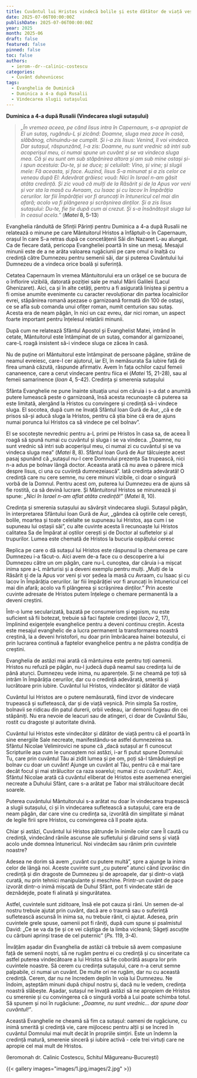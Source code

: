 ```yaml
---
title: Cuvântul lui Hristos vindecă bolile și este dătător de viață veșnică
date: 2025-07-06T00:00:00Z
publishDate: 2025-07-06T00:00:00Z
year: 2025
month: 2025-06
draft: false
featured: false
pinned: false
toc: false
authors:
  - ierom--dr--calinic-costescu
categories:
  - Cuvânt duhovnicesc
tags:
  - Evanghelia de Duminică
  - Duminica a 4-a după Rusalii 
  - Vindecarea slugii sutașului 
---
```

**Duminica a 4-a după Rusalii (Vindecarea slugii sutașului)**

> _„În vremea aceea, pe când Iisus intra în Capernaum, s-a apropiat de El un sutaș, rugându-L și zicând: Doamne, sluga mea zace în casă, slăbănog, chinuindu-se cumplit. Și i-a zis Iisus: Venind, îl voi vindeca. Dar sutașul, răspunzând, I-a zis: Doamne, nu sunt vrednic să intri sub acoperișul meu, ci numai spune un cuvânt și se va vindeca sluga mea. Că și eu sunt om sub stăpânirea altora și am sub mine ostași și-i spun acestuia: Du-te, și se duce; și celuilalt: Vino, și vine; și slugii mele: Fă aceasta, și face. Auzind, Iisus S-a minunat și a zis celor ce veneau după El: Adevărat grăiesc vouă: Nici în Israel n-am găsit atâta credință. Și zic vouă că mulți de la Răsărit și de la Apus vor veni și vor sta la masă cu Avraam, cu Isaac și cu Iacov în Împărăția cerurilor. Iar fiii Împărăției vor fi aruncați în întunericul cel mai din afară; acolo va fi plângerea și scrâșnirea dinților. Și a zis Iisus sutașului: Du-te, fie ție după cum ai crezut. Și s-a însănătoșit sluga lui în ceasul acela.”_ (**_Matei_ 8, 5-13**)

Evanghelia rânduită de Sfinții Părinți pentru Duminica a 4-a după Rusalii ne relatează o minune pe care Mântuitorul Hristos a înfăptuit-o în Capernaum, orașul în care S-a retras după ce concetățenii Săi din Nazaret L-au alungat. Ca de fiecare dată, pericopa Evangheliei poartă în sine un mesaj. Mesajul minunii este de a ne arăta valoarea rugăciunii pe care omul o înalță cu credință către Dumnezeu pentru semenii săi, dar și puterea Cuvântului lui Dumnezeu de a vindeca orice boală și suferință.

Cetatea Capernaum în vremea Mântuitorului era un orășel ce se bucura de o înflorire vizibilă, datorată poziției sale pe malul Mării Galileii (Lacul Ghenizaret). Aici, ca și în alte cetăți, pentru a fi asigurată liniștea și pentru a fi omise anumite evenimente cu caracter revoluționar din partea localnicilor evrei, stăpânirea romană așezase o garnizoană formată din 100 de ostași, ce se afla sub comanda unui ofițer roman, numit centurion sau sutaș. Acesta era de neam păgân, în nici un caz evreu, dar nici roman, un aspect foarte important pentru înțelesul relatării minunii.

După cum ne relatează Sfântul Apostol și Evanghelist Matei, intrând în cetate, Mântuitorul este întâmpinat de un sutaș, comandor al garnizoanei, care-L roagă insistent să-i vindece sluga ce zăcea în casă.

Nu de puține ori Mântuitorul este întâmpinat de persoane păgâne, străine de neamul evreiesc, care-I cer ajutorul, iar El, în nemăsurata Sa iubire față de firea umană căzută, răspunde afirmativ. Avem în fața ochilor cazul femeii cananeence, care a cerut vindecare pentru fiica ei (_Matei_ 15, 21-28), sau al femeii samarinence (_Ioan_ 4, 5-42).
Credința și smerenia sutașului

Sfânta Evanghelie ne pune înainte situația unui om căruia i s-a dat o anumită putere lumească peste o garnizoană, însă acesta recunoaște că puterea sa este limitată, alergând la Hristos cu convingere și credință să-i vindece sluga. El socotea, după cum ne învață Sfântul Ioan Gură de Aur, „că e de prisos să-și aducă sluga la Hristos, pentru că știa bine că era de ajuns numai porunca lui Hristos ca să vindece pe cel bolnav”.

El se socotește nevrednic pentru a-L primi pe Hristos în casa sa, de aceea Îl roagă să spună numai cu cuvântul și sluga i se va vindeca. „Doamne, nu sunt vrednic să intri sub acoperișul meu, ci numai zi cu cuvântul și se va vindeca sluga mea” (_Matei_ 8, 8). Sfântul Ioan Gură de Aur tâlcuiește acest pasaj spunând că „sutașul nu-I cere Domnului prezența Sa trupească, nici n-a adus pe bolnav lângă doctor. Aceasta arată că nu avea o părere mică despre Iisus, ci una cu cuviință dumnezeiască”. Iată credința adevărată! O credință care nu cere semne, nu cere minuni vizibile, ci doar o singură vorbă de la Domnul. Pentru acest om, puterea lui Dumnezeu era de ajuns să fie rostită, ca să devină lucrare. Și Mântuitorul Hristos se minunează și spune: _„Nici în Israel n-am aflat atâta credință!”_ (_Matei_ 8, 10).

Credința și smerenia sutașului au săvârșit vindecarea slugii. Sutașul păgân, în interpretarea Sfântului Ioan Gură de Aur, „gândea că oștirile cele cerești, bolile, moartea și toate celelalte se supuneau lui Hristos, așa cum i se supuneau lui ostașii săi”, cu alte cuvinte acesta îi recunoaște lui Hristos calitatea Sa de Împărat al oștilor cerești și de Doctor al sufletelor și al trupurilor.
Lumea este chemată de Hristos la bucuria ospățului ceresc

Replica pe care o dă sutașul lui Hristos este răspunsul la chemarea pe care Dumnezeu i-a făcut-o. Aici avem de-a face cu o descoperire a lui Dumnezeu către un om păgân, care nu-L cunoștea, dar căruia i-a mișcat inima spre a-L mărturisi și a deveni exemplu pentru mulți. „Mulți de la Răsărit și de la Apus vor veni și vor ședea la masă cu Avraam, cu Isaac și cu Iacov în Împărăția cerurilor. Iar fiii împărăției vor fi aruncați în întunericul cel mai din afară; acolo va fi plângerea și scrâșnirea dinților.” Prin aceste cuvinte adresate de Hristos putem înțelege o chemare permanentă la a deveni creștini.

Într-o lume secularizată, bazată pe consumerism și egoism, nu este suficient să fii botezat, trebuie să faci faptele credinței (_Iacov_ 2, 17), împlinind exigențele evanghelice pentru a deveni continuu creștin. Acesta este mesajul evanghelic de a lucra permanent la transformarea noastră creștină, la a deveni hristofori, nu doar prin îmbrăcarea hainei botezului, ci prin lucrarea continuă a faptelor evanghelice pentru a ne păstra condiția de creștini.

Evanghelia de astăzi mai arată că mântuirea este pentru toți oamenii. Hristos nu refuză pe păgân, nu-l judecă după neamul sau credința lui de până atunci. Dumnezeu vede inima, nu aparențele. Și ne cheamă pe toți să intrăm în Împărăția cerurilor, dar cu o credință adevărată, smerită și lucrătoare prin iubire.
Cuvântul lui Hristos, vindecător și dătător de viață

Cuvântul lui Hristos are o putere nemăsurată, fiind izvor de vindecare trupească și sufletească, dar și de viață veșnică. Prin simpla Sa rostire, bolnavii se ridicau din patul durerii, orbii vedeau, iar demonii fugeau din cei stăpâniți. Nu era nevoie de leacuri sau de atingeri, ci doar de Cuvântul Său, rostit cu dragoste și autoritate divină.

Cuvântul lui Hristos este vindecător și dătător de viață pentru că el poartă în sine energiile Sale necreate, manifestându-se astfel dumnezeirea sa. Sfântul Nicolae Velimirovici ne spune că „dacă sutașul ar fi cunoscut Scripturile așa cum le cunoaștem noi astăzi, i-ar fi putut spune Domnului: Tu, care prin cuvântul Tău ai zidit lumea și pe om, poți să-l tămăduiești pe bolnav cu doar un cuvânt! Ajunge un cuvânt al Tău, pentru că e mai tare decât focul și mai strălucitor ca raza soarelui; numai zi cu cuvântul!”. Aici, Sfântul Nicolae arată că cuvântul eliberat de Hristos este asemenea energiei necreate a Duhului Sfânt, care s-a arătat pe Tabor mai strălucitoare decât soarele.

Puterea cuvântului Mântuitorului s-a arătat nu doar în vindecarea trupească a slugii sutașului, ci și în vindecarea sufletească a sutașului, care era de neam păgân, dar care vine cu credința sa, izvorâtă din simplitate și mânat de legile firii spre Hristos, cu convingerea că îl poate ajuta.

Chiar și astăzi, Cuvântul lui Hristos pătrunde în inimile celor care Îl caută cu credință, vindecând rănile ascunse ale sufletului și dăruind sens și viață acolo unde domnea întunericul.
Noi vindecăm sau rănim prin cuvintele noastre?

Adesea ne dorim să avem „cuvânt cu putere multă”, spre a ajunge la inima celor de lângă noi. Aceste cuvinte sunt „cu putere” atunci când izvorăsc din credință și din dragoste de Dumnezeu și de aproapele, dar și dintr-o viață curată, nu prin tehnici manipulante și meschine. Printr-un cuvânt de pace izvorât dintr-o inimă mișcată de Duhul Sfânt, pot fi vindecate stări de deznădejde, poate fi alinată și singurătatea.

Astfel, cuvintele sunt ziditoare, însă ele pot cauza și răni. Un semen de-al nostru trebuie ajutat prin cuvânt, dacă are o traumă sau o suferință sufletească ascunsă în inima sa, nu trebuie rănit, ci ajutat. Adesea, prin cuvintele grele spuse, oamenii pot fi răniți, după cum spune și psalmistul David: „Ce se va da ție și ce vei câștiga de la limba vicleană; Săgeți ascuțite cu cărbuni aprinși trase de cel puternic” (_Ps._ 119, 3-4).

Învățăm așadar din Evanghelia de astăzi că trebuie să avem compasiune față de semenii noștri, să ne rugăm pentru ei cu credință și cu sinceritate ca astfel puterea vindecătoare a lui Hristos să fie coborâtă asupra lor prin cuvintele noastre. Să cerem cu credința sutașului, care n-a cerut semne palpabile, ci numai un cuvânt. De multe ori ne rugăm, dar nu cu această credință. Cerem, dar nu ne încredem deplin în voia lui Dumnezeu. Ne îndoim, așteptăm minuni după chipul nostru și, dacă nu le vedem, credința noastră slăbește. Așadar, sutașul ne învață astăzi să ne apropiem de Hristos cu smerenie și cu convingerea că o singură vorbă a Lui poate schimba totul. Să spunem și noi în rugăciune: _„Doamne, nu sunt vrednic… dar spune doar cuvântul!”_.

Această Evanghelie ne cheamă să fim ca sutașul: oameni de rugăciune, cu inimă smerită și credință vie, care mijlocesc pentru alții și se încred în cuvântul Domnului mai mult decât în propriile simțiri. Este un îndemn la credință matură, smerenie sinceră și iubire activă - cele trei virtuți care ne apropie cel mai mult de Hristos.

(Ieromonah dr. Calinic Costescu, Schitul Măgureanu-București)

{{< gallery images="images/1.jpg,images/2.jpg" >}}